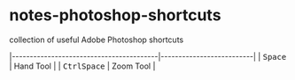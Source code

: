 # notes-photoshop-shortcuts
collection of useful Adobe Photoshop shortcuts

|-----------------------------------------|--------------------------|
| <kbd>Space</kbd>                        | Hand Tool                |
| <kbd>Ctrl</kbd><kbd>Space</kbd>         | Zoom Tool                |
